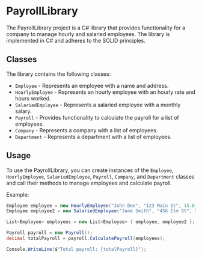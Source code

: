 <!--
This file documents the design and implementation of the PayrollLibrary project. 
Details:
- The project contains related classes that provides functionality for a company to manage hourly and salaried employees.
- The library is implemented in C# and adheres to the SOLID principles.
- This document also includes details of the classes,  usage and license information.
-->


# PayrollLibrary

The PayrollLibrary project is a C# library that provides functionality for a company to manage hourly and salaried employees. The library is implemented in C# and adheres to the SOLID principles.

## Classes

The library contains the following classes:

- `Employee` - Represents an employee with a name and address.
- `HourlyEmployee` - Represents an hourly employee with an hourly rate and hours worked.
- `SalariedEmployee` - Represents a salaried employee with a monthly salary.
- `Payroll` - Provides functionality to calculate the payroll for a list of employees.
- `Company` - Represents a company with a list of employees.
- `Department` - Represents a department with a list of employees.

## Usage

To use the PayrollLibrary, you can create instances of the `Employee`, `HourlyEmployee`, `SalariedEmployee`, `Payroll`, `Company`, and `Department` classes and call their methods to manage employees and calculate payroll.

Example:

```csharp
Employee employee = new HourlyEmployee("John Doe", "123 Main St", 15.0, 40);
Employee employee2 = new SalariedEmployee("Jane Smith", "456 Elm St", 5000.0);

List<Employee> employees = new List<Employee> { employee, employee2 };

Payroll payroll = new Payroll();
decimal totalPayroll = payroll.CalculatePayroll(employees);

Console.WriteLine($"Total payroll: {totalPayroll}");
```